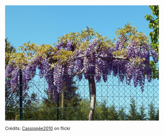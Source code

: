 ![Elliot](/images/2022-10-16.jpg)

Crédits: [Cassiopée2010](https://www.flickr.com/people/cmoi30/) on flickr